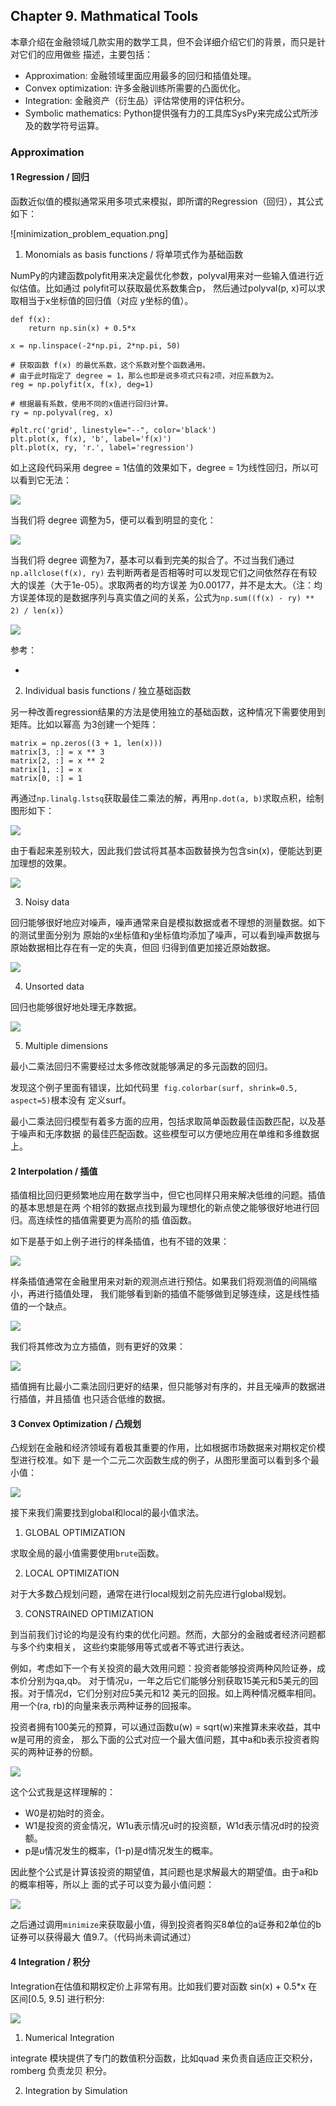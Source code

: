## Chapter 9. Mathmatical Tools

本章介绍在金融领域几款实用的数学工具，但不会详细介绍它们的背景，而只是针对它们的应用做些
描述，主要包括：

- Approximation: 金融领域里面应用最多的回归和插值处理。
- Convex optimization: 许多金融训练所需要的凸面优化。
- Integration: 金融资产（衍生品）评估常使用的评估积分。
- Symbolic mathematics: Python提供强有力的工具库SysPy来完成公式所涉及的数学符号运算。

### Approximation

#### 1 Regression / 回归

函数近似值的模拟通常采用多项式来模拟，即所谓的Regression（回归），其公式如下：

![minimization_problem_equation.png]

1) Monomials as basis functions / 将单项式作为基础函数

NumPy的内建函数polyfit用来决定最优化参数，polyval用来对一些输入值进行近似估值。比如通过
polyfit可以获取最优系数集合p， 然后通过polyval(p, x)可以求取相当于x坐标值的回归值（对应
y坐标的值）。

```
def f(x):
    return np.sin(x) + 0.5*x

x = np.linspace(-2*np.pi, 2*np.pi, 50)

# 获取函数 f(x) 的最优系数，这个系数对整个函数通用。
# 由于此时指定了 degree = 1，那么也即是说多项式只有2项，对应系数为2。
reg = np.polyfit(x, f(x), deg=1)

# 根据最有系数，使用不同的x值进行回归计算。
ry = np.polyval(reg, x)

#plt.rc('grid', linestyle="--", color='black')
plt.plot(x, f(x), 'b', label='f(x)')
plt.plot(x, ry, 'r.', label='regression')
```

如上这段代码采用 degree = 1估值的效果如下，degree = 1为线性回归，所以可以看到它无法：

![](approximation_ex_monomial_degree_equal_1.png)

当我们将 degree 调整为5，便可以看到明显的变化：

![](approximation_ex_monomial_degree_equal_5.png)

当我们将 degree 调整为7，基本可以看到完美的拟合了。不过当我们通过`np.allclose(f(x), ry)`
去判断两者是否相等时可以发现它们之间依然存在有较大的误差（大于1e-05）。求取两者的均方误差
为0.00177，并不是太大。（注：均方误差体现的是数据序列与真实值之间的关系，公式为`np.sum((f(x) - ry) ** 2) / len(x)`）

![](approximation_ex_monomial_degree_equal_7.png)


参考：

- [](https://zhuanlan.zhihu.com/p/34000100)

2) Individual basis functions / 独立基础函数

另一种改善regression结果的方法是使用独立的基础函数，这种情况下需要使用到矩阵。比如以幂高
为3创建一个矩阵：

```
matrix = np.zeros((3 + 1, len(x)))
matrix[3, :] = x ** 3
matrix[2, :] = x ** 2
matrix[1, :] = x
matrix[0, :] = 1
```

再通过`np.linalg.lstsq`获取最佳二乘法的解，再用`np.dot(a, b)`求取点积，绘制图形如下：

![](approximation_ex_individual_monomial_deafult_basicfunction.png)

由于看起来差别较大，因此我们尝试将其基本函数替换为包含sin(x)，便能达到更加理想的效果。

![](approximation_ex_individual_monomial_sinus_basicfunction.png)

3) Noisy data

回归能够很好地应对噪声，噪声通常来自是模拟数据或者不理想的测量数据。如下的测试里面分别为
原始的x坐标值和y坐标值均添加了噪声，可以看到噪声数据与原始数据相比存在有一定的失真，但回
归得到值更加接近原始数据。

![](approximation_ex_nosiy_data.png)

4) Unsorted data

回归也能够很好地处理无序数据。

![](approximation_ex_unsorted_data.png)

5) Multiple dimensions

最小二乘法回归不需要经过太多修改就能够满足的多元函数的回归。

发现这个例子里面有错误，比如代码里` fig.colorbar(surf, shrink=0.5, aspect=5)`根本没有
定义surf。

最小二乘法回归模型有着多方面的应用，包括求取简单函数最佳函数匹配，以及基于噪声和无序数据
的最佳匹配函数。这些模型可以方便地应用在单维和多维数据上。

#### 2 Interpolation / 插值

插值相比回归更频繁地应用在数学当中，但它也同样只用来解决低维的问题。插值的基本思想是在两
个相邻的数据点找到最为理想化的新点使之能够很好地进行回归。高连续性的插值需要更为高阶的插
值函数。

如下是基于如上例子进行的样条插值，也有不错的效果：

![](interpolation_ex_degree_equals_1.png)

样条插值通常在金融里用来对新的观测点进行预估。如果我们将观测值的间隔缩小，再进行插值处理，
我们能够看到新的插值不能够做到足够连续，这是线性插值的一个缺点。

![](interpolation_ex_lower_interval.png)

我们将其修改为立方插值，则有更好的效果：

![](interpolation_ex_cubic_spline.png)

插值拥有比最小二乘法回归更好的结果，但只能够对有序的，并且无噪声的数据进行插值，并且插值
也只适合低维的数据。

#### 3 Convex Optimization / 凸规划

凸规划在金融和经济领域有着极其重要的作用，比如根据市场数据来对期权定价模型进行校准。如下
是一个二元二次函数生成的例子，从图形里面可以看到多个最小值：

![](convex_optimization_ex.png)

接下来我们需要找到global和local的最小值求法。

1) GLOBAL OPTIMIZATION

求取全局的最小值需要使用`brute`函数。

2) LOCAL OPTIMIZATION

对于大多数凸规划问题，通常在进行local规划之前先应进行global规划。

3) CONSTRAINED OPTIMIZATION

到当前我们讨论的均是没有约束的优化问题。然而，大部分的金融或者经济问题都与多个约束相关，
这些约束能够用等式或者不等式进行表达。

例如，考虑如下一个有关投资的最大效用问题：投资者能够投资两种风险证券，成本价分别为qa,qb。
对于情况u，一年之后它们能够分别获取15美元和5美元的回报。对于情况d，它们分别对应5美元和12
美元的回报。如上两种情况概率相同。用一个(ra, rb)的向量来表示两种证券的回报率。

投资者拥有100美元的预算，可以通过函数u(w) = sqrt(w)来推算未来收益，其中w是可用的资金，
那么下面的公式对应一个最大值问题，其中a和b表示投资者购买的两种证券的份额。

![](maximazation_problem_formulation.PNG)

这个公式我是这样理解的：

- W0是初始时的资金。
- W1是投资的资金情况，W1u表示情况u时的投资额，W1d表示情况d时的投资额。
- p是u情况发生的概率，(1-p)是d情况发生的概率。

因此整个公式是计算该投资的期望值，其问题也是求解最大的期望值。由于a和b的概率相等，所以上
面的式子可以变为最小值问题：

![](maximazation_problem_formulation_min.PNG)

之后通过调用`minimize`来获取最小值，得到投资者购买8单位的a证券和2单位的b证券可以获得最大
值9.7。（代码尚未调试通过）

#### 4 Integration / 积分

Integration在估值和期权定价上非常有用。比如我们要对函数 sin(x) + 0.5*x 在区间[0.5, 9.5]
进行积分:

![](integration_ex.png)

1) Numerical Integration

integrate 模块提供了专门的数值积分函数，比如quad 来负责自适应正交积分，romberg 负责龙贝
积分。

2) Integration by Simulation
